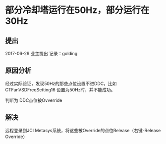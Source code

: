 #  部分冷却塔运行在50Hz，部分运行在30Hz #
## 提出 ##
  2017-06-29
  业主提出
  记录：golding

## 原因分析 ##
  经过实际验证，发现50Hz的那些点位设置不进DDC，比如 CTFanVSDFreqSetting16 设置为50Hz时，并不能成功。

  判断为 DDC点位被Ovverride

## 解决 ##
  远程登录到JCI Metasys系统，将这些被Override的点位Release（右键-Release Override）